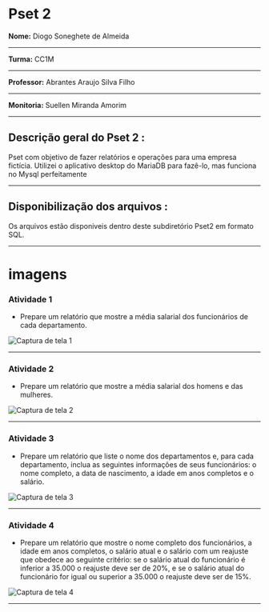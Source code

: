 # Pset 2

**Nome:** Diogo Soneghete de Almeida
***
**Turma:** CC1M
***
**Professor:** Abrantes Araujo Silva Filho
***
**Monitoria:** Suellen Miranda Amorim
***
## Descrição geral do Pset 2 :
Pset com objetivo de fazer relatórios e operações para uma empresa fictícia. 
Utilizei o aplicativo desktop do MariaDB para fazê-lo, mas funciona no Mysql perfeitamente
***
## Disponibilização dos arquivos : 
Os arquivos estão disponiveis dentro deste subdiretório Pset2 em formato SQL.
***

# imagens


### Atividade 1
* Prepare um relatório que mostre a média salarial dos funcionários
de cada departamento.

![Captura de tela 1](https://user-images.githubusercontent.com/103038064/168180153-187c3a43-8706-4043-a6ba-b24a604aa748.png)
***

### Atividade 2
* Prepare um relatório que mostre a média salarial dos homens e das
mulheres.

![Captura de tela 2](https://user-images.githubusercontent.com/103038064/168180226-c867467f-0ef8-4f01-9822-eb8f1822e10f.png)
***

### Atividade 3
* Prepare um relatório que liste o nome dos departamentos e, para
cada departamento, inclua as seguintes informações de seus funcionários: o nome
completo, a data de nascimento, a idade em anos completos e o salário.

![Captura de tela 3](https://user-images.githubusercontent.com/103038064/168184259-c0e0cabf-4f32-48ae-9356-fe3ffab7a260.png)
***

### Atividade 4
* Prepare um relatório que mostre o nome completo dos funcionários,
a idade em anos completos, o salário atual e o salário com um reajuste que
obedece ao seguinte critério: se o salário atual do funcionário é inferior a 35.000 o
reajuste deve ser de 20%, e se o salário atual do funcionário for igual ou superior a
35.000 o reajuste deve ser de 15%.

![Captura de tela 4](https://user-images.githubusercontent.com/103038064/168181648-6b828101-7853-44a8-a1b8-33b4cebd2a4c.png)
***
